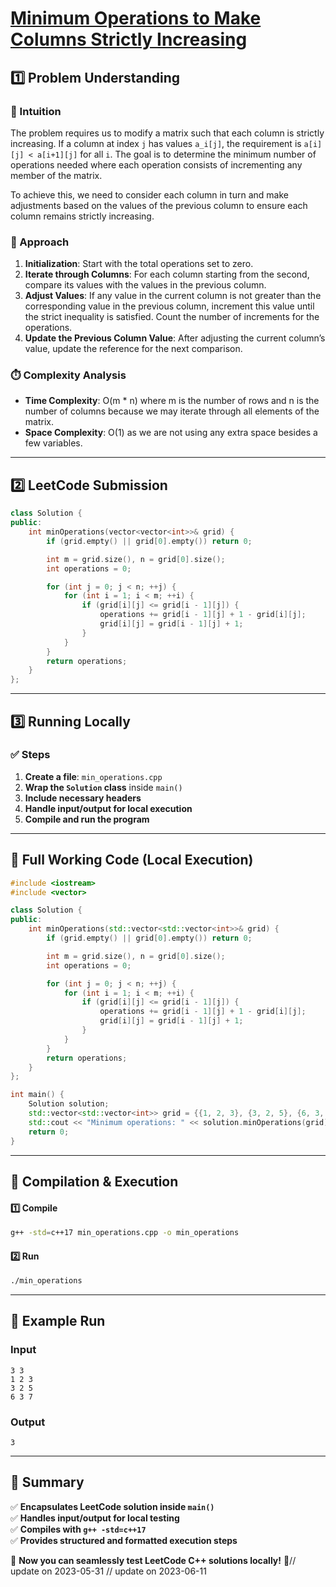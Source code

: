 # **[Minimum Operations to Make Columns Strictly Increasing](https://leetcode.com/problems/minimum-operations-to-make-columns-strictly-increasing/description/)**  

## **1️⃣ Problem Understanding**  
### **📌 Intuition**  
The problem requires us to modify a matrix such that each column is strictly increasing. If a column at index `j` has values `a_i[j]`, the requirement is `a[i][j] < a[i+1][j]` for all `i`. The goal is to determine the minimum number of operations needed where each operation consists of incrementing any member of the matrix. 

To achieve this, we need to consider each column in turn and make adjustments based on the values of the previous column to ensure each column remains strictly increasing.

### **🚀 Approach**  
1. **Initialization**: Start with the total operations set to zero.
2. **Iterate through Columns**: For each column starting from the second, compare its values with the values in the previous column.
3. **Adjust Values**: If any value in the current column is not greater than the corresponding value in the previous column, increment this value until the strict inequality is satisfied. Count the number of increments for the operations.
4. **Update the Previous Column Value**: After adjusting the current column’s value, update the reference for the next comparison.

### **⏱️ Complexity Analysis**  
- **Time Complexity**: O(m * n) where m is the number of rows and n is the number of columns because we may iterate through all elements of the matrix.
- **Space Complexity**: O(1) as we are not using any extra space besides a few variables.

---  

## **2️⃣ LeetCode Submission**  
```cpp
class Solution {
public:
    int minOperations(vector<vector<int>>& grid) {
        if (grid.empty() || grid[0].empty()) return 0;

        int m = grid.size(), n = grid[0].size();
        int operations = 0;

        for (int j = 0; j < n; ++j) {
            for (int i = 1; i < m; ++i) {
                if (grid[i][j] <= grid[i - 1][j]) {
                    operations += grid[i - 1][j] + 1 - grid[i][j];
                    grid[i][j] = grid[i - 1][j] + 1;
                }
            }
        }
        return operations;
    }
}; 
```  

---  

## **3️⃣ Running Locally**  
### **✅ Steps**  
1. **Create a file**: `min_operations.cpp`  
2. **Wrap the `Solution` class** inside `main()`  
3. **Include necessary headers**  
4. **Handle input/output for local execution**  
5. **Compile and run the program**  

---  

## **📝 Full Working Code (Local Execution)**  
```cpp
#include <iostream>
#include <vector>

class Solution {
public:
    int minOperations(std::vector<std::vector<int>>& grid) {
        if (grid.empty() || grid[0].empty()) return 0;

        int m = grid.size(), n = grid[0].size();
        int operations = 0;

        for (int j = 0; j < n; ++j) {
            for (int i = 1; i < m; ++i) {
                if (grid[i][j] <= grid[i - 1][j]) {
                    operations += grid[i - 1][j] + 1 - grid[i][j];
                    grid[i][j] = grid[i - 1][j] + 1;
                }
            }
        }
        return operations;
    }
};

int main() {
    Solution solution;
    std::vector<std::vector<int>> grid = {{1, 2, 3}, {3, 2, 5}, {6, 3, 7}};
    std::cout << "Minimum operations: " << solution.minOperations(grid) << std::endl;
    return 0;
}
```  

---  

## **🔧 Compilation & Execution**  
#### **1️⃣ Compile**  
```bash
g++ -std=c++17 min_operations.cpp -o min_operations
```  

#### **2️⃣ Run**  
```bash
./min_operations
```  

---  

## **🎯 Example Run**  
### **Input**  
```
3 3
1 2 3
3 2 5
6 3 7
```  
### **Output**  
```
3
```  

---  

## **📌 Summary**  
✅ **Encapsulates LeetCode solution inside `main()`**  
✅ **Handles input/output for local testing**  
✅ **Compiles with `g++ -std=c++17`**  
✅ **Provides structured and formatted execution steps**  

🚀 **Now you can seamlessly test LeetCode C++ solutions locally!** 🚀// update on 2023-05-31
// update on 2023-06-11
